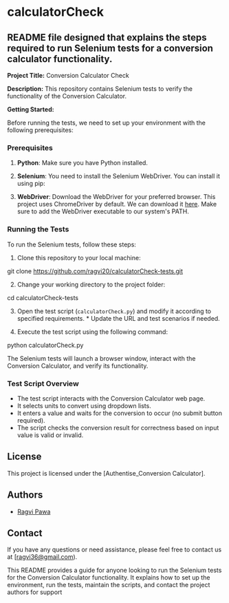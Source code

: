 # calculatorCheck
## README file designed that explains the steps required to run Selenium tests for a conversion calculator functionality. 

**Project Title:** 
Conversion Calculator Check

**Description:**
This repository contains Selenium tests to verify the functionality of the Conversion Calculator.

**Getting Started:**

Before running the tests, we need to set up your environment with the following prerequisites:
### Prerequisites

1. **Python**: Make sure you have Python installed.

2. **Selenium**: You need to install the Selenium WebDriver. You can install it using pip:

<pip install selenium>

3. **WebDriver**: Download the WebDriver for your preferred browser. This project uses ChromeDriver by default. We can download it [here](https://sites.google.com/a/chromium.org/chromedriver/downloads).
   Make sure to add the WebDriver executable to our system's PATH.

### Running the Tests

To run the Selenium tests, follow these steps:

1. Clone this repository to your local machine:

git clone https://github.com/ragvi20/calculatorCheck-tests.git

2. Change your working directory to the project folder:

cd calculatorCheck-tests

3. Open the test script (`calculatorCheck.py`) and modify it according to specified requirements. * Update the URL and test scenarios if needed.

4. Execute the test script using the following command:

python calculatorCheck.py

The Selenium tests will launch a browser window, interact with the Conversion Calculator, and verify its functionality.

### Test Script Overview

- The test script interacts with the Conversion Calculator web page.
- It selects units to convert using dropdown lists.
- It enters a value and waits for the conversion to occur (no submit button required).
- The script checks the conversion result for correctness based on input value is valid or invalid.

## License

This project is licensed under the [Authentise_Conversion Calculator].

## Authors

- [Ragvi Pawa](https://github.com/ragvi20)

## Contact

If you have any questions or need assistance, please feel free to contact us at [ragvi36@gmail.com).

This README provides a guide for anyone looking to run the Selenium tests for the Conversion Calculator functionality. 
It explains how to set up the environment, run the tests, maintain the scripts, and contact the project authors for support




